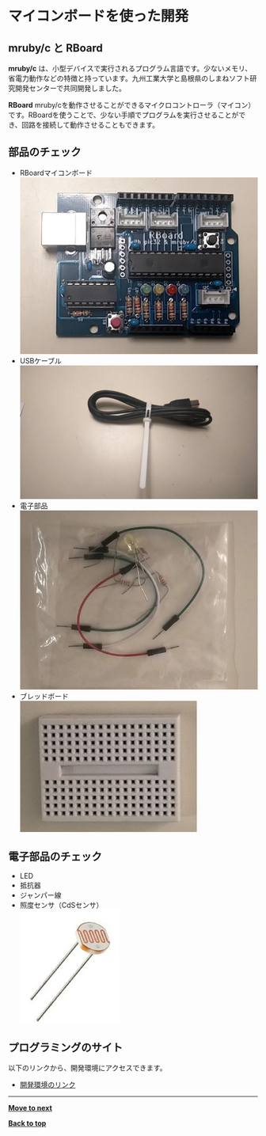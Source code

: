 # マイコンボードを使った開発

## mruby/c と RBoard

**mruby/c** は、小型デバイスで実行されるプログラム言語です。少ないメモリ、省電力動作などの特徴と持っています。九州工業大学と島根県のしまねソフト研究開発センターで共同開発しました。

**RBoard** mruby/cを動作させることができるマイクロコントローラ（マイコン）です。RBoardを使うことで、少ない手順でプログラムを実行させることができ、回路を接続して動作させることもできます。

## 部品のチェック

- RBoardマイコンボード<br>
![RBoard](/images/rboard.jpg)
- USBケーブル<br>
![Cable](/images/cable.jpg)
- 電子部品<br>
![Parts](/images/parts.jpg)
- ブレッドボード<br>
![BreadBoard](/images/breadboard.jpg)

## 電子部品のチェック

- LED
- 抵抗器
- ジャンパー線
- 照度センサ（CdSセンサ）<br>
![CdS Sensor](/images/cds_sensor.jpg)

## プログラミングのサイト

以下のリンクから、開発環境にアクセスできます。

- <a href="https://ceres.epi.it.matsue-ct.ac.jp/smt/" target="_blank">開発環境のリンク</a>

<hr/>

[**Move to next**](./1st_program.md)

[**Back to top**](./README.md)
